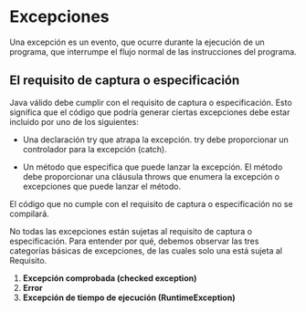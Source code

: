 # Excepciones

Una excepción es un evento, que ocurre durante la ejecución de un 
programa, que interrumpe el flujo normal de las instrucciones del 
programa. 

## El requisito de captura o especificación

Java válido debe cumplir con el requisito de captura o especificación.
Esto significa que el código que podría generar ciertas excepciones 
debe estar incluido por uno de los siguientes:

*   Una declaración try que atrapa la excepción. try debe 
proporcionar un controlador para la excepción (catch).

*   Un método que especifica que puede lanzar la excepción. 
El método debe proporcionar una cláusula throws  que enumera la 
excepción o excepciones que puede lanzar el método. 

El código que no cumple con el requisito de captura o especificación 
no se compilará.

No todas las excepciones están sujetas al requisito de captura o 
especificación. Para entender por qué, debemos observar las tres 
categorías básicas de excepciones, de las cuales solo una está 
sujeta al Requisito.

1)  **Excepción comprobada (checked exception)**
2)  **Error**
3)  **Excepción de tiempo de ejecución (RuntimeException)**